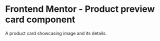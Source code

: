 # Frontend Mentor - Product preview card component

A product card showcasing image and its details.

